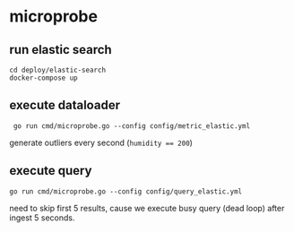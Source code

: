# microprobe

## run elastic search
```shell
cd deploy/elastic-search
docker-compose up
```

## execute dataloader
```shell
 go run cmd/microprobe.go --config config/metric_elastic.yml
```
generate outliers every second (`humidity == 200`)

## execute query
```shell
go run cmd/microprobe.go --config config/query_elastic.yml
```

need to skip first 5 results, cause we execute busy query (dead loop) after ingest 5 seconds.
